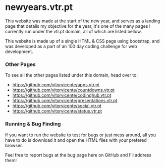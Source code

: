 # newyears.vtr.pt

This website was made at the start of the new year, and serves as a landing page that details my objective for the year, it's one of the many pages I currently run under the vtr.pt domain, all of which are listed bellow.

This website is made up of a single HTML & CSS page using bootstrap, and was developed as a part of an 100 day coding challenge for web development.

### Other Pages
To see all the other pages listed under this domain, head over to:
- https://github.com/vitorvicente/apps.vtr.pt
- https://github.com/vitorvicente/countdowns.vtr.pt
- https://github.com/vitorvicente/codinghub.vtr.pt
- https://github.com/vitorvicente/presentations.vtr.pt
- https://github.com/vitorvicente/social.vtr.pt
- https://github.com/vitorvicente/status.vtr.pt

### Running & Bug Finding
If you want to run the website to test for bugs or just mess around, all you have to do is download it and open the HTML files with your prefered browser.

Feel free to report bugs at the bug page here on GitHub and I'll address them!
